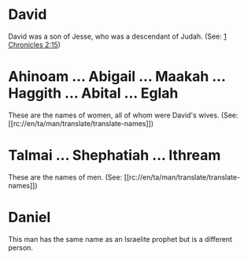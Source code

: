 # David

David was a son of Jesse, who was a descendant of Judah. (See: [1 Chronicles 2:15](../02/13.md))

# Ahinoam ... Abigail ... Maakah ... Haggith ... Abital ... Eglah

These are the names of women, all of whom were David's wives. (See: [[rc://en/ta/man/translate/translate-names]])

# Talmai ... Shephatiah ... Ithream

These are the names of men. (See: [[rc://en/ta/man/translate/translate-names]])

# Daniel

This man has the same name as an Israelite prophet but is a different person.